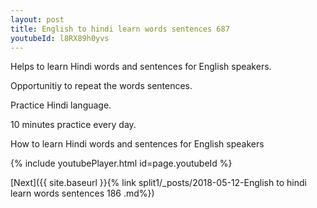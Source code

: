 ```yaml
---
layout: post
title: English to hindi learn words sentences 687 
youtubeId: l8RX89h0yvs
---
```

 
 
Helps to learn Hindi words and sentences for English speakers.

Opportunitiy to repeat the words sentences. 

Practice Hindi language. 
 
10 minutes practice every day. 
 
How to learn Hindi words and sentences for English speakers 
 
{% include youtubePlayer.html id=page.youtubeId %}
 
 
[Next]({{ site.baseurl }}{% link  split1/_posts/2018-05-12-English to hindi learn words sentences 186 .md%})
 

